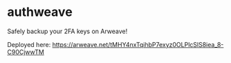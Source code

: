 # authweave
Safely backup your 2FA keys on Arweave!

Deployed here: https://arweave.net/tMHY4nxTqihbP7exyz0OLPlcSlS8iea_8-C90CjwwTM
